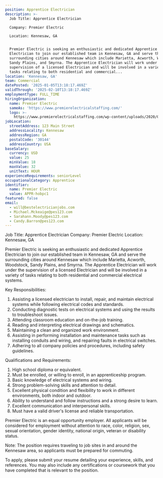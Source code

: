 ```yaml
---
position: Apprentice Electrician
description: >-
  Job Title: Apprentice Electrician

  Company: Premier Electric

  Location: Kennesaw, GA


  Premier Electric is seeking an enthusiastic and dedicated Apprentice
  Electrician to join our established team in Kennesaw, GA and serve the
  surrounding cities around Kennesaw which include Marietta, Acworth, Woodstock,
  Sandy Plains, and Smyrna. The Apprentice Electrician will work under the
  supervision of a licensed Electrician and will be involved in a variety of
  tasks relating to both residential and commercial...
location: 'Kennesaw, GA'
team: Commercial
datePosted: '2025-01-05T13:18:17.469Z'
validThrough: '2025-02-10T13:18:17.469Z'
employmentType: FULL_TIME
hiringOrganization:
  name: Premier Electric
  sameAs: 'https://www.premierelectricalstaffing.com/'
  logo: >-
    https://www.premierelectricalstaffing.com/wp-content/uploads/2020/05/Premier-Electrical-Staffing-logo.png
jobLocation:
  streetAddress: 123 Main Street
  addressLocality: Kennesaw
  addressRegion: GA
  postalCode: '30144'
  addressCountry: USA
baseSalary:
  currency: USD
  value: 25
  minValue: 18
  maxValue: 32
  unitText: HOUR
experienceRequirements: seniorLevel
occupationalCategory: Apprentice
identifier:
  name: Premier Electric
  value: APPR-hobpc1
featured: false
email:
  - will@bestelectricianjobs.com
  - Michael.Mckeaige@pes123.com
  - Sarahann.Moody@pes123.com
  - Candy.Barron@pes123.com
---
```




Job Title: Apprentice Electrician
Company: Premier Electric
Location: Kennesaw, GA

Premier Electric is seeking an enthusiastic and dedicated Apprentice Electrician to join our established team in Kennesaw, GA and serve the surrounding cities around Kennesaw which include Marietta, Acworth, Woodstock, Sandy Plains, and Smyrna. The Apprentice Electrician will work under the supervision of a licensed Electrician and will be involved in a variety of tasks relating to both residential and commercial electrical systems.

Key Responsibilities:

1. Assisting a licensed electrician to install, repair, and maintain electrical systems while following electrical codes and standards.
2. Conducting diagnostic tests on electrical systems and using the results to troubleshoot issues.
3. Attending classroom education and on-the-job training.
4. Reading and interpreting electrical drawings and schematics.
5. Maintaining a clean and organized work environment.
6. Assisting in performing installation and maintenance tasks such as installing conduits and wiring, and repairing faults in electrical switches.
7. Adhering to all company policies and procedures, including safety guidelines.

Qualifications and Requirements:

1. High school diploma or equivalent.
2. Must be enrolled, or willing to enroll, in an apprenticeship program.
3. Basic knowledge of electrical systems and wiring.
4. Strong problem-solving skills and attention to detail.
5. Excellent physical condition and flexibility to work in different environments, both indoor and outdoor.
6. Ability to understand and follow instructions and a strong desire to learn.
7. Excellent communication and interpersonal skills.
8. Must have a valid driver's license and reliable transportation.

Premier Electric is an equal opportunity employer. All applicants will be considered for employment without attention to race, color, religion, sex, sexual orientation, gender identity, national origin, veteran or disability status.

Note: The position requires traveling to job sites in and around the Kennesaw area, so applicants must be prepared for commuting.
 
To apply, please submit your resume detailing your experience, skills, and references. You may also include any certifications or coursework that you have completed that is relevant to the position.
